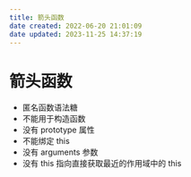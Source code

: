 ```yaml
---
title: 箭头函数
date created: 2022-06-20 21:01:09
date updated: 2023-11-25 14:37:19
---
```


# 箭头函数

- 匿名函数语法糖
- 不能用于构造函数
- 没有 prototype 属性
- 不能绑定 this
- 没有 arguments 参数
- 没有 this 指向直接获取最近的作用域中的 this
